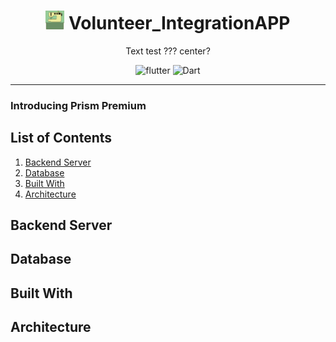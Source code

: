 # <div align="center"><img src="docs/logo.png" alt="icon" width=30> Volunteer_IntegrationAPP</div>

<div align="center">Text test ??? center?


![flutter](https://img.shields.io/badge/Flutter-Framework-green?logo=flutter)
![Dart](https://img.shields.io/badge/Dart-Language-blue?logo=dart)

</div>

***

### Introducing Prism Premium

## List of Contents

1. [Backend Server](#backendserver)
2. [Database](#database)
3. [Built With](#builtwith)
4. [Architecture](#architecture)

## Backend Server

## Database

## Built With

## Architecture
